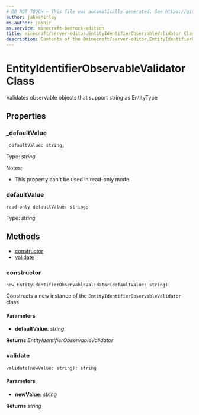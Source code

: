 ```yaml
---
# DO NOT TOUCH — This file was automatically generated. See https://github.com/mojang/minecraftapidocsgenerator to modify descriptions, examples, etc.
author: jakeshirley
ms.author: jashir
ms.service: minecraft-bedrock-edition
title: minecraft/server-editor.EntityIdentifierObservableValidator Class
description: Contents of the @minecraft/server-editor.EntityIdentifierObservableValidator class.
---
```

# EntityIdentifierObservableValidator Class

Validates observable objects that support string as EntityType

## Properties

### **_defaultValue**
`_defaultValue: string;`

Type: *string*

Notes:
  - This property can't be used in read-only mode.

### **defaultValue**
`read-only defaultValue: string;`

Type: *string*

## Methods
- [constructor](#(constructor))
- [validate](#validate)

### **constructor**
`
new EntityIdentifierObservableValidator(defaultValue: string)
`

Constructs a new instance of the `EntityIdentifierObservableValidator` class

#### **Parameters**
- **defaultValue**: *string*

**Returns** *EntityIdentifierObservableValidator*

### **validate**
`
validate(newValue: string): string
`

#### **Parameters**
- **newValue**: *string*

**Returns** *string*
